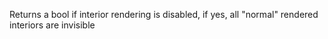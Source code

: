 Returns a bool if interior rendering is disabled, if yes, all "normal" rendered interiors are invisible